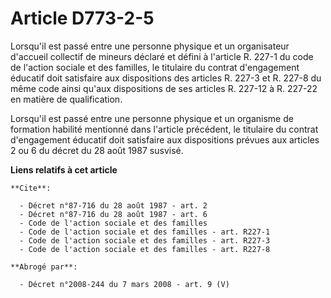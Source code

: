 # Article D773-2-5

Lorsqu'il est passé entre une personne physique et un organisateur d'accueil collectif de mineurs déclaré et défini à
l'article R. 227-1 du code de l'action sociale et des familles, le titulaire du contrat d'engagement éducatif doit satisfaire
aux dispositions des articles R. 227-3 et R. 227-8 du même code ainsi qu'aux dispositions de ses articles R. 227-12 à R.
227-22 en matière de qualification.

Lorsqu'il est passé entre une personne physique et un organisme de formation habilité mentionné dans l'article précédent, le
titulaire du contrat d'engagement éducatif doit satisfaire aux dispositions prévues aux articles 2 ou 6 du décret du 28 août
1987 susvisé.

**Liens relatifs à cet article**

	**Cite**:

	  - Décret n°87-716 du 28 août 1987 - art. 2
	  - Décret n°87-716 du 28 août 1987 - art. 6
	  - Code de l'action sociale et des familles
	  - Code de l'action sociale et des familles - art. R227-1
	  - Code de l'action sociale et des familles - art. R227-3
	  - Code de l'action sociale et des familles - art. R227-8

	**Abrogé par**:

	  - Décret n°2008-244 du 7 mars 2008 - art. 9 (V)
